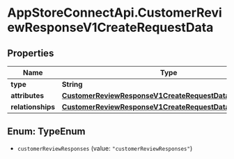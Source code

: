 # AppStoreConnectApi.CustomerReviewResponseV1CreateRequestData

## Properties

Name | Type | Description | Notes
------------ | ------------- | ------------- | -------------
**type** | **String** |  | 
**attributes** | [**CustomerReviewResponseV1CreateRequestDataAttributes**](CustomerReviewResponseV1CreateRequestDataAttributes.md) |  | 
**relationships** | [**CustomerReviewResponseV1CreateRequestDataRelationships**](CustomerReviewResponseV1CreateRequestDataRelationships.md) |  | 



## Enum: TypeEnum


* `customerReviewResponses` (value: `"customerReviewResponses"`)




